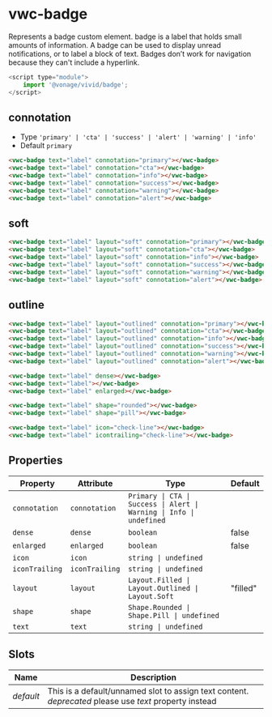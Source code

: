 # vwc-badge

Represents a badge custom element.
badge is a label that holds small amounts of information. A badge can be used to display unread notifications, or to label a block of text. Badges don’t work for navigation because they can't include a hyperlink.

```js
<script type="module">
    import '@vonage/vivid/badge';
</script>
```

## connotation

- Type `'primary' | 'cta' | 'success' | 'alert' | 'warning' | 'info'`
- Default `primary`

```html preview
<vwc-badge text="label" connotation="primary"></vwc-badge>
<vwc-badge text="label" connotation="cta"></vwc-badge>
<vwc-badge text="label" connotation="info"></vwc-badge>
<vwc-badge text="label" connotation="success"></vwc-badge>
<vwc-badge text="label" connotation="warning"></vwc-badge>
<vwc-badge text="label" connotation="alert"></vwc-badge>
```

## soft

```html preview
<vwc-badge text="label" layout="soft" connotation="primary"></vwc-badge>
<vwc-badge text="label" layout="soft" connotation="cta"></vwc-badge>
<vwc-badge text="label" layout="soft" connotation="info"></vwc-badge>
<vwc-badge text="label" layout="soft" connotation="success"></vwc-badge>
<vwc-badge text="label" layout="soft" connotation="warning"></vwc-badge>
<vwc-badge text="label" layout="soft" connotation="alert"></vwc-badge>
```

## outline

```html preview
<vwc-badge text="label" layout="outlined" connotation="primary"></vwc-badge>
<vwc-badge text="label" layout="outlined" connotation="cta"></vwc-badge>
<vwc-badge text="label" layout="outlined" connotation="info"></vwc-badge>
<vwc-badge text="label" layout="outlined" connotation="success"></vwc-badge>
<vwc-badge text="label" layout="outlined" connotation="warning"></vwc-badge>
<vwc-badge text="label" layout="outlined" connotation="alert"></vwc-badge>
```

```html preview
<vwc-badge text="label" dense></vwc-badge>
<vwc-badge text="label"></vwc-badge>
<vwc-badge text="label" enlarged></vwc-badge>
```

```html preview
<vwc-badge text="label" shape="rounded"></vwc-badge>
<vwc-badge text="label" shape="pill"></vwc-badge>
```

```html preview
<vwc-badge text="label" icon="check-line"></vwc-badge>
<vwc-badge text="label" icontrailing="check-line"></vwc-badge>
```

## Properties

| Property       | Attribute      | Type                                                                                                                                         | Default  |
| -------------- | -------------- | -------------------------------------------------------------------------------------------------------------------------------------------- | -------- |
| `connotation`  | `connotation`  | `Primary \| CTA \| Success \| Alert \| Warning \| Info \| undefined` |          |
| `dense`        | `dense`        | `boolean`                                                                                                                                    | false    |
| `enlarged`     | `enlarged`     | `boolean`                                                                                                                                    | false    |
| `icon`         | `icon`         | `string \| undefined`                                                                                                                        |          |
| `iconTrailing` | `iconTrailing` | `string \| undefined`                                                                                                                        |          |
| `layout`       | `layout`       | `Layout.Filled \| Layout.Outlined \| Layout.Soft`                                                                                            | "filled" |
| `shape`        | `shape`        | `Shape.Rounded \| Shape.Pill \| undefined`                                                                                                   |          |
| `text`         | `text`         | `string \| undefined`                                                                                                                        |          |

## Slots

| Name      | Description                                                                                            |
| --------- | ------------------------------------------------------------------------------------------------------ |
| _default_ | This is a default/unnamed slot to assign text content. *deprecated* please use _text_ property instead |
